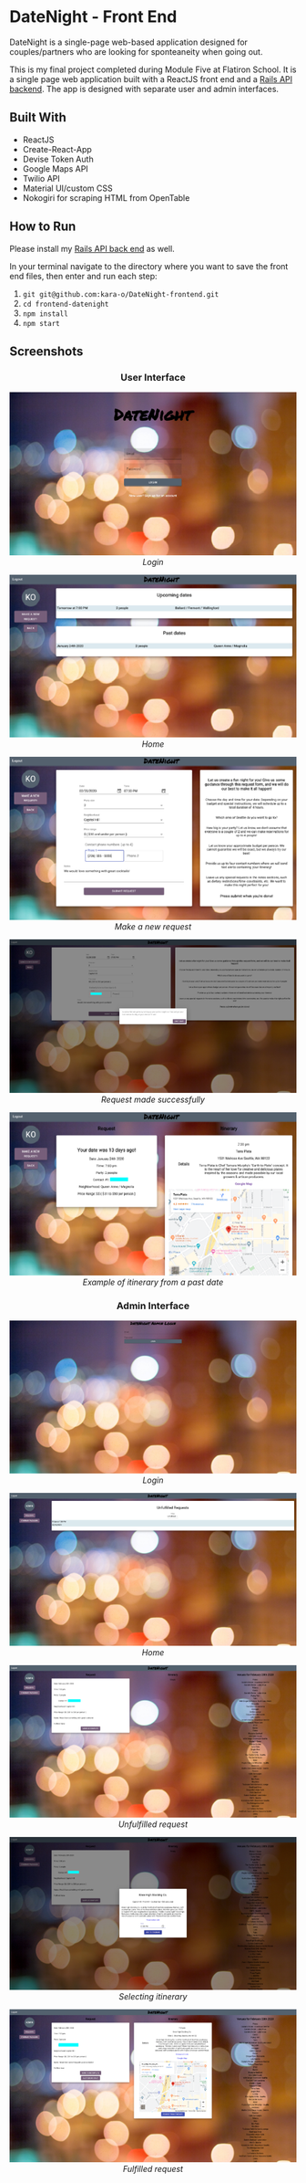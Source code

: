# DateNight - Front End

DateNight is a single-page web-based application designed for couples/partners who are looking for sponteaneity when going out. 

This is my final project completed during Module Five at Flatiron School.  It is a single page web application built with a ReactJS front end and a [Rails API backend](https://github.com/kara-o/DateNight-backend).  The app is designed with separate user and admin interfaces.

## Built With

- ReactJS
- Create-React-App
- Devise Token Auth
- Google Maps API
- Twilio API
- Material UI/custom CSS
- Nokogiri for scraping HTML from OpenTable

## How to Run

Please install my [Rails API back end](https://github.com/kara-o/DateNight-backend) as well.

In your terminal navigate to the directory where you want to save the front end files, then enter and run each step:

1. `git git@github.com:kara-o/DateNight-frontend.git`
1. `cd frontend-datenight`
1. `npm install`
1. `npm start`

## Screenshots

<h3 align="center">User Interface</h3>

<p align="center">
<img src='./src/images/readme/user_login.png'>
<br>
<em>Login</em>
</p>

<p align="center">
<img src='./src/images/readme/user_home.png'>
<br>
<em>Home</em>
</p>

<p align="center">
<img src='./src/images/readme/user_make_request.png'>
<br>
<em>Make a new request</em>
</p>

<p align="center">
<img src='./src/images/readme/user_successful_request.png'>
<br>
<em>Request made successfully</em>
</p>

<p align="center">
<img src='./src/images/readme/user_itinerary.png'>
<br>
<em>Example of itinerary from a past date</em>
</p>

<h3 align="center">Admin Interface</h3>

<p align="center">
<img src='./src/images/readme/admin_login.png'>
<br>
<em>Login</em>
</p>

<p align="center">
<img src='./src/images/readme/admin_home.png'>
<br>
<em>Home</em>
</p>

<p align="center">
<img src='./src/images/readme/admin_unfulfilled_request.png'>
<br>
<em>Unfulfilled request</em>
</p>

<p align="center">
<img src='./src/images/readme/admin_selecting_itin_item.png'>
<br>
<em>Selecting itinerary</em>
</p>

<p align="center">
<img src='./src/images/readme/admin_fulfilled_request.png'>
<br>
<em>Fulfilled request</em>
</p>
